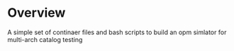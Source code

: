# Overview

A simple set of continaer files and bash scripts to build an opm simlator
for multi-arch catalog testing
